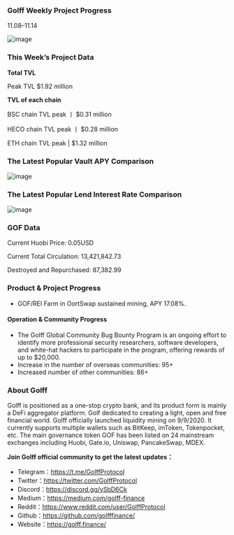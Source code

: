 ### Golff Weekly Project Progress

11.08–11.14

![image](https://docs.golff.com/blog/page/week86/30.jpg)

### This Week’s Project Data

**Total TVL**

Peak TVL $1.92 million

**TVL of each chain**

BSC chain TVL peak 丨 $0.31 million

HECO chain TVL peak 丨 $0.28 million

ETH chain TVL peak | $1.32 million

### The Latest Popular Vault APY Comparison

![image](https://docs.golff.com/blog/page/week86/31.jpg)

### The Latest Popular Lend Interest Rate Comparison

![image](https://docs.golff.com/blog/page/week86/32.jpg)

### GOF Data

Current Huobi Price: 0.05USD

Current Total Circulation: 13,421,842.73

Destroyed and Repurchased: 87,382.99

### Product & Project Progress

- GOF/REI Farm in OortSwap sustained mining, APY 17.08%.

#### Operation & Community Progress

- The Golff Global Community Bug Bounty Program is an ongoing effort to identify more professional security researchers, software developers, and white-hat hackers to participate in the program, offering rewards of up to $20,000.
- Increase in the number of overseas communities: 95+
- Increased number of other communities: 86+

### About Golff

Golff is positioned as a one-stop crypto bank, and its product form is mainly a DeFi aggregator platform. Golf dedicated to creating a light, open and free financial world. Golff officially launched liquidity mining on 9/9/2020. It currently supports multiple wallets such as BitKeep, imToken, Tokenpocket, etc. The main governance token GOF has been listed on 24 mainstream exchanges including Huobi, Gate.io, Uniswap, PancakeSwap, MDEX.

**Join Golff official community to get the latest updates：**

- Telegram：https://t.me/GolffProtocol
- Twitter：https://twitter.com/GolffProtocol
- Discord：https://discord.gg/ySbD6Ck
- Medium：https://medium.com/golff-finance
- Reddit：https://www.reddit.com/user/GolffProtocol
- Github：https://github.com/golfffinance/
- Website：https://golff.finance/